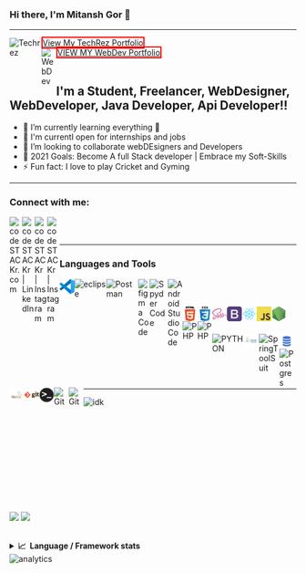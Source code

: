 ### Hi there, I'm Mitansh Gor  👋
<!-- BLOG-POST-LIST:START 
- [How To Pass Application Tracking Systems (ATS) & Get Interviews - Resume Tips for Software Developer](https://dev.to/codestackr/how-to-pass-application-tracking-systems-ats-get-interviews-resume-tips-for-software-developer-4bmo)
- [Microinteractions: Password Validation Animation](https://dev.to/codestackr/microinteractions-password-validation-animation-5629)
- [Notion + YouTube - A Powerful Combination for Productivity](https://dev.to/codestackr/notion-youtube-a-powerful-combination-for-productivity-1def)
- [Regular Expressions (RegEx) Crash Course](https://dev.to/codestackr/regular-expressions-regex-crash-course-248n)
- [Emmet Part 2 - Advanced](https://dev.to/codestackr/emmet-part-2-advanced-4c65)
 BLOG-POST-LIST:END -->
---
<a style="border: 2px solid red" href="https://techrez.io/resume/mitansh-gor">View My TechRez Portfolio
<img align="left" alt="Techrez" width="56px" src="https://techrez.io/images/tech_rez.png" />
 </a>
<br>
<a style="border: 2px solid red" href="https://dev.page/mitanshgor?utm_source=dev.page&utm_medium=site&utm_campaign=share-dialog">VIEW MY WebDev Portfolio
<img align="left" alt="WebDev" width="26px" src="https://dev.page/static/favicons/apple-touch-icon.png" />
 </a>
<br><br>

## I'm a Student, Freelancer, WebDesigner, WebDeveloper, Java Developer, Api Developer!!

- 🌱 I’m currently learning everything 🤣
-  🔎 I'm currentl open for internships  and jobs
- 👯 I’m looking to collaborate webDEsigners and Developers
- 🥅 2021 Goals: Become A full Stack developer | Embrace my Soft-Skills
- ⚡ Fun fact: I love to play Cricket and Gyming

---

### Connect with me:

[<img align="left" alt="codeSTACKr.com" width="22px" src="https://encrypted-tbn0.gstatic.com/images?q=tbn:ANd9GcRyGvbgXaNnoDuf3QsTpFsKUQQjuRqNDwNEDNMnJCbvuuylH7H7051sSW0W56HRBAOosxA&usqp=CAU" />][website]
[<img align="left" alt="codeSTACKr | LinkedIn" width="22px" src="https://image.flaticon.com/icons/png/512/174/174857.png" />][linkedin]
[<img align="left" alt="codeSTACKr | Instagram" width="22px" src="https://upload.wikimedia.org/wikipedia/commons/thumb/6/6b/WhatsApp.svg/766px-WhatsApp.svg.png" />][whatsapp]
[<img align="left" alt="codeSTACKr | Instagram" width="22px" src="https://upload.wikimedia.org/wikipedia/commons/thumb/7/7e/Gmail_icon_%282020%29.svg/512px-Gmail_icon_%282020%29.svg.png" />][mail]

<br><br>

---

### Languages and Tools

<img align="left" alt="Visual Studio Code" width="26px" src="https://raw.githubusercontent.com/github/explore/80688e429a7d4ef2fca1e82350fe8e3517d3494d/topics/visual-studio-code/visual-studio-code.png" />
<img align="left" width="56px" src="https://upload.wikimedia.org/wikipedia/commons/thumb/d/d0/Eclipse-Luna-Logo.svg/1280px-Eclipse-Luna-Logo.svg.png"   alt="eclipse"/>
<img align="left" alt="Postman" width="56px" src="https://miro.medium.com/max/1838/1*ap0NRizcKwuX5gfzKqEk6Q.png" />
<img align="left" alt="figma Code" width="20px" src="https://cdn.worldvectorlogo.com/logos/figma-1.svg" />
<img align="left" alt="Spyder Code" width="32px" src="https://upload.wikimedia.org/wikipedia/commons/thumb/7/7e/Spyder_logo.svg/360px-Spyder_logo.svg.png" />
<img align="left" alt="Android Studio Code" width="26px" src="https://upload.wikimedia.org/wikipedia/commons/thumb/e/e3/Android_Studio_Icon_%282014-2019%29.svg/1200px-Android_Studio_Icon_%282014-2019%29.svg.png" />

<br><br>

<img align="left" alt="HTML5" width="26px" src="https://raw.githubusercontent.com/github/explore/80688e429a7d4ef2fca1e82350fe8e3517d3494d/topics/html/html.png" />
<img align="left" alt="CSS3" width="26px" src="https://raw.githubusercontent.com/github/explore/80688e429a7d4ef2fca1e82350fe8e3517d3494d/topics/css/css.png" />
<img align="left" alt="Sass" width="26px" src="https://raw.githubusercontent.com/github/explore/80688e429a7d4ef2fca1e82350fe8e3517d3494d/topics/sass/sass.png" />
<img align="left" alt="Bootstrap" width="26px" src="https://raw.githubusercontent.com/github/explore/80688e429a7d4ef2fca1e82350fe8e3517d3494d/topics/bootstrap/bootstrap.png" />
 <img align="left" alt="React" width="26px" src="https://raw.githubusercontent.com/github/explore/80688e429a7d4ef2fca1e82350fe8e3517d3494d/topics/react/react.png" />
<img align="left" alt="JavaScript" width="26px" src="https://raw.githubusercontent.com/github/explore/80688e429a7d4ef2fca1e82350fe8e3517d3494d/topics/javascript/javascript.png" />
<img align="left" alt="Node.js" width="26px" src="https://raw.githubusercontent.com/github/explore/80688e429a7d4ef2fca1e82350fe8e3517d3494d/topics/nodejs/nodejs.png" />
<img align="left" alt="PHP" width="26px" src="https://cdn.iconscout.com/icon/free/png-512/php-27-226042.png" />
<img align="left" alt="PHP" width="26px" src="https://upload.wikimedia.org/wikipedia/commons/thumb/9/98/WordPress_blue_logo.svg/240px-WordPress_blue_logo.svg.png"/>

<br><br>

<img align="left" alt="PYTHON" width="56px" src="https://www.python.org/static/community_logos/python-logo-generic.svg" />
<img align="left" alt="Eclipse" width="26px" src="https://raw.githubusercontent.com/github/explore/80688e429a7d4ef2fca1e82350fe8e3517d3494d/topics/java/java.png" />
<img align="left" alt="SpringToolSuit" width="36px" src="https://spring.io/images/spring-logo-9146a4d3298760c2e7e49595184e1975.svg"/>
<img align="left" alt="SQL" width="26px" src="https://raw.githubusercontent.com/github/explore/80688e429a7d4ef2fca1e82350fe8e3517d3494d/topics/sql/sql.png" />
<img align="left" alt="Postgres" width="26px" src="https://upload.wikimedia.org/wikipedia/commons/thumb/2/29/Postgresql_elephant.svg/1200px-Postgresql_elephant.svg.png" />
<img align="left" alt="MySQL" width="26px" src="https://raw.githubusercontent.com/github/explore/80688e429a7d4ef2fca1e82350fe8e3517d3494d/topics/mysql/mysql.png" />

<BR><BR>

<img align="left" alt="Git" width="26px" src="https://raw.githubusercontent.com/github/explore/80688e429a7d4ef2fca1e82350fe8e3517d3494d/topics/git/git.png" />
<img align="left" alt="Terminal" width="26px" src="https://raw.githubusercontent.com/github/explore/80688e429a7d4ef2fca1e82350fe8e3517d3494d/topics/terminal/terminal.png" />
<img align="left" alt="Git" width="26px" src="https://encrypted-tbn0.gstatic.com/images?q=tbn:ANd9GcQAhpjl7vnPFMCi7MH2WfMfJGeL7_x2B_zH48osZAZBCqP9i-nrPn1qQAAhjyoA6sF2eTo&usqp=CAU" />
<img align="left" alt="Git" width="26px" src="https://symbols-electrical.getvecta.com/stencil_261/16_google-firebase.febfc9bdc0.png" />

<br>
<br>

---

<img align="left" alt="idk" src="https://github-readme-stats.vercel.app/api?username=MitanshGor&show_icons=true&hide_border=true&theme=radical">


<br>
<br>
<br>
<br>
<br>
<br>
<br>
<br>

<br>
<br>
<br>

![](https://github-profile-summary-cards.vercel.app/api/cards/repos-per-language?username=MitanshGor&theme=github_dark)
 ![](https://github-profile-summary-cards.vercel.app/api/cards/most-commit-language?username=MitanshGor&theme=github_dark)
<br>
<br>

<details>
  <summary><b>📈&nbsp;&nbsp;Language&nbsp;/&nbsp;Framework stats</b></summary>
  <br/>
  <a href='https://profile.codersrank.io/user/MitanshGor/'>
  <img src='http://cr-skills-chart-widget.azurewebsites.net/api/api?username=MitanshGor&padding=30&skills=angular,batchfile,c,C%23,coffeescript,dart,go,html,json,java,javascript,less,mysql,php,pandas,perl,python,reactjs,scss,shell,svelte,swift,typescript,vue'>
  </a>

</details>


<img alt='analytics' src='https://profile-counter.glitch.me/gautamkrishnar/count.svg' width='0px'>


[website]: https://github.com/MitanshGor
[whatsapp]: whatsapp
[mail]:mail
[linkedin]: https://linkedin.com/in/codeSTACKr



[webdevplaylist]: https://www.youtube.com/playlist?list=PLkwxH9e_vrAJ0WbEsFA9W3I1W-g_BTsbt
[jsplaylist]: https://www.youtube.com/playlist?list=PLkwxH9e_vrALRJKu7wfXby3MKeflhTu6B
[cssplaylist]: https://www.youtube.com/playlist?list=PLkwxH9e_vrALSdvZuEh6gqQdmDoDIoqz4
[reactplaylist]: https://www.youtube.com/playlist?list=PLkwxH9e_vrAK4TdffpxKY3QGyHCpxFcQ0
